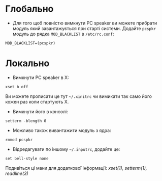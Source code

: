 # Глобально

*   Для того щоб повністю вимкнути PC speaker ви можете прибрати модуль який завантажується при старті системи. Додайте `pcspkr` модуль до рядка `MOD_BLACKLIST` в `/etc/rc.conf`:

```
MOD_BLACKLIST=(pcspkr) 

```

# Локально

*   Вимкнути PC speaker в X:

```
xset b off

```

Ви можете прописати це тут `~/.xinitrc` чи вимикати так само його кожен раз коли стартують X.

*   Вимкнути його в консолі:

```
setterm -blength 0

```

*   Можливо також вивантажити модуль з ядра:

```
rmmod pcspkr

```

*   Відредагувати по іншому `~/.inputrc`, додайте це:

```
set bell-style none

```

Подивіться ці мани для додаткової інформації: _xset(1), setterm(1), readline(3)_